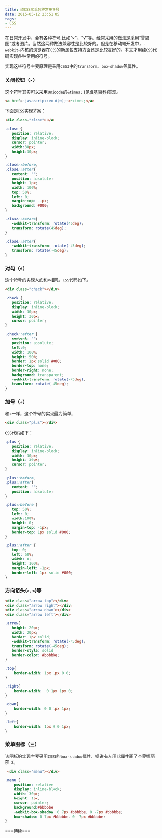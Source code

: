 ```yaml
---
title: 纯CSS实现各种常用符号
date: 2015-05-12 23:51:05
tags:
- CSS
---
```


在日常开发中，会有各种符号,比如"×"、"√"等。经常采用的做法是采用“雪碧图”或者图片。当然这两种做法兼容性是比较好的。但是在移动端开发中，`-webkit-`内核的浏览器在`CSS`的新属性支持方面还是比较友好的。本文才用纯`CSS`代码实现各种常用的符号。
 
 <!--more-->

实现这些符号主要原理是采用`CSS3`中的`transform`、`box-shadow`等属性。

 ### 关闭按钮（`×`）
 这个符号其实可以采用`Unicode`的`&times;` ([见维基百科](https://zh.wikipedia.org/wiki/Unicode%E5%AD%97%E7%AC%A6%E5%88%97%E8%A1%A8))实现。
 
 ```html
 <a href="javascript:void(0);">&times;</a>
 ```
 
 下面是`CSS`实现方案：

```html
<div class="close"></a>
```

 ```css
 .close {
    position: relative;
    display: inline-block;    
    cursor: pointer;
    width:30px;
    height:30px;
}

.close::before,
.close::after{
    content: "";
    position: absolute;
    height: 1px;
    width: 100%;
    top: 50%;
    left: 0;
    margin-top: -1px;
    background: #000;
}

.close::before{
    -webkit-transform: rotate(45deg);
    transform: rotate(45deg);
}

.close::after{
    -webkit-transform: rotate(-45deg);
    transform: rotate(-45deg);
}
 ```

 ### 对勾（`√`）
 这个符号的实现大底和`×`相同。`CSS`代码如下。

 ```html
 <div class="check"></div>
 ```

 ```css
.check {
    position: relative;
    display: inline-block;
    width: 30px;
    height: 30px;
    cursor: pointer;
}

.check::after {
    content: "";
    position: absolute;
    left:0;
    width: 100%;
    height: 50%;
    border: 1px solid #000;
    border-top: none;
    border-right: none;
    background: transparent;
    -webkit-transform: rotate(-45deg);
    transform: rotate(-45deg);
}
 ```

 ### 加号（`+`）
 和`×`一样，这个符号的实现最为简单。

 ```html
 <div class="plus"></div>
 ```
 
 `CSS`代码如下：
 ```css
.plus {
    position: relative;
    display: inline-block;
    width: 30px;
    height: 30px;
    cursor: pointer;
}

.plus::before,
.plus::after{
    content: "";
    position: absolute;
}

.plus::before {
    top: 50%;
    left: 0;
    width:100%;
    height: 0;
    margin-top: -1px;
    border-top: 1px solid #000;
}

.plus::after {
    top: 0;
    left: 50%;
    width: 0;
    height: 100%;
    margin-left: -1px;
    border-left: 1px solid #000;
}
 ```

 ### 方向箭头(`>`, `<`)等
 ```html
 <div class="arrow top"></div>
 <div class="arrow right"></div>
 <div class="arrow down"></div>
 <div class="arrow left"></div>
 ```
 
 ```css
 .arrow{
    height: 20px;
    width: 20px;
    border: 1px solid;
    -webkit-transform: rotate(-45deg);
    transform: rotate(-45deg);
    border-style: solid;
    border-color: #bbbbbe;
 }

 .top{
     border-width: 1px 1px 0 0;
 }

 .right{
     border-width:  0 1px 1px 0;
 }

 .down{
     border-width: 0 0 1px 1px;
 }

 .left{
     border-width: 1px 0 0 1px;
 }
 ```

### 菜单图标（`三`）
该图标的实现主要采用`CSS3`的`box-shadow`属性，据说有人用此属性画了个蒙娜丽莎 :(。
```html
 <div class="menu"></div>
```

```css
.menu {
    position: relative;
    display: inline-block;
    width: 30px;
    height: 1px;
    cursor: pointer;
    background:#bbbbbe;
    -webkit-box-shadow: 0 7px #bbbbbe, 0 -7px #bbbbbe;
    box-shadow: 0 7px #bbbbbe, 0 -7px #bbbbbe;
}

```
   
     
===待续===
